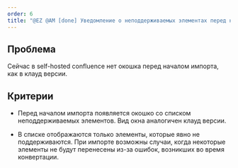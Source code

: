 ```yaml
---
order: 6
title: "@EZ @AM [done] Уведомление о неподдерживаемых элементах перед началом импорта"
---
```


## Проблема

Сейчас в self-hosted confluence нет окошка перед началом импорта, как в клауд версии.

## Критерии

-  Перед началом импорта появляется окошко со списком неподдерживаемых элементов. Вид окна аналогичен клауд версии.

-  В списке отображаются только элементы, которые явно не поддерживаются. При импорте возможны случаи, когда некоторые элементы не будут перенесены из-за ошибок, возникших во время конвертации.